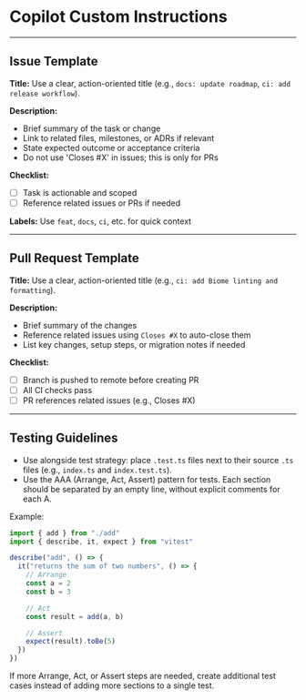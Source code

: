 # Copilot Custom Instructions

---

## Issue Template

**Title:**
Use a clear, action-oriented title (e.g., `docs: update roadmap`, `ci: add release workflow`).

**Description:**
- Brief summary of the task or change
- Link to related files, milestones, or ADRs if relevant
- State expected outcome or acceptance criteria
- Do not use 'Closes #X' in issues; this is only for PRs

**Checklist:**
- [ ] Task is actionable and scoped
- [ ] Reference related issues or PRs if needed

**Labels:**
Use `feat`, `docs`, `ci`, etc. for quick context

---

## Pull Request Template

**Title:**
Use a clear, action-oriented title (e.g., `ci: add Biome linting and formatting`).

**Description:**
- Brief summary of the changes
- Reference related issues using `Closes #X` to auto-close them
- List key changes, setup steps, or migration notes if needed

**Checklist:**
- [ ] Branch is pushed to remote before creating PR
- [ ] All CI checks pass
- [ ] PR references related issues (e.g., Closes #X)

---

## Testing Guidelines

- Use alongside test strategy: place `.test.ts` files next to their source `.ts` files (e.g., `index.ts` and `index.test.ts`).
- Use the AAA (Arrange, Act, Assert) pattern for tests. Each section should be separated by an empty line, without explicit comments for each A.


Example:
```typescript
import { add } from "./add"
import { describe, it, expect } from "vitest"

describe("add", () => {
  it("returns the sum of two numbers", () => {
    // Arrange
    const a = 2
    const b = 3

    // Act
    const result = add(a, b)

    // Assert
    expect(result).toBe(5)
  })
})
```

If more Arrange, Act, or Assert steps are needed, create additional test cases instead of adding more sections to a single test.
